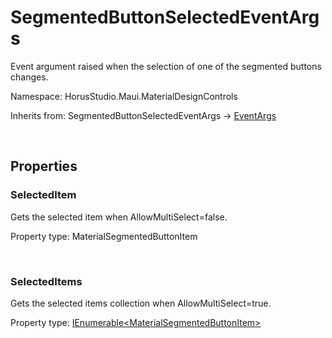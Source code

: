 # SegmentedButtonSelectedEventArgs

Event argument raised when the selection of one of the segmented buttons changes.

Namespace: HorusStudio.Maui.MaterialDesignControls

Inherits from: SegmentedButtonSelectedEventArgs → [EventArgs](https://learn.microsoft.com/en-us/dotnet/api/system.eventargs)

<br>

## Properties

### <a id="properties-selecteditem"/>**SelectedItem**

Gets the selected item when AllowMultiSelect=false.

Property type: MaterialSegmentedButtonItem<br>

<br>

### <a id="properties-selecteditems"/>**SelectedItems**

Gets the selected items collection when AllowMultiSelect=true.

Property type: [IEnumerable&lt;MaterialSegmentedButtonItem&gt;](https://learn.microsoft.com/en-us/dotnet/api/system.collections.generic.ienumerable-1)<br>

<br>
